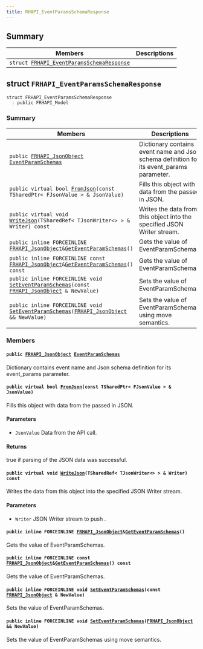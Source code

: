 ```yaml
---
title: RHAPI_EventParamsSchemaResponse
---
```


## Summary

 Members                        | Descriptions                                
--------------------------------|---------------------------------------------
`struct `[`FRHAPI_EventParamsSchemaResponse`](#structFRHAPI__EventParamsSchemaResponse) | 

## struct `FRHAPI_EventParamsSchemaResponse` <a id="structFRHAPI__EventParamsSchemaResponse"></a>

```
struct FRHAPI_EventParamsSchemaResponse
  : public FRHAPI_Model
```

### Summary

 Members                        | Descriptions                                
--------------------------------|---------------------------------------------
`public `[`FRHAPI_JsonObject`](undefined.md#structFRHAPI__JsonObject)` `[`EventParamSchemas`](#structFRHAPI__EventParamsSchemaResponse_1aa40d8c50e528ce8456a35b58e44c7bbe) | Dictionary contains event name and Json schema definition for its event_params parameter.
`public virtual bool `[`FromJson`](#structFRHAPI__EventParamsSchemaResponse_1ad7a4d175e117620e4fe094477b10864b)`(const TSharedPtr< FJsonValue > & JsonValue)` | Fills this object with data from the passed in JSON.
`public virtual void `[`WriteJson`](#structFRHAPI__EventParamsSchemaResponse_1a8a682e196152e51f01cbe0ff937797d6)`(TSharedRef< TJsonWriter<> > & Writer) const` | Writes the data from this object into the specified JSON Writer stream.
`public inline FORCEINLINE `[`FRHAPI_JsonObject`](undefined.md#structFRHAPI__JsonObject)` & `[`GetEventParamSchemas`](#structFRHAPI__EventParamsSchemaResponse_1a559ea930841451e6894dfe2fc24e770d)`()` | Gets the value of EventParamSchemas.
`public inline FORCEINLINE const `[`FRHAPI_JsonObject`](undefined.md#structFRHAPI__JsonObject)` & `[`GetEventParamSchemas`](#structFRHAPI__EventParamsSchemaResponse_1aa5166930b4d8eccf9686bdf7801d4f87)`() const` | Gets the value of EventParamSchemas.
`public inline FORCEINLINE void `[`SetEventParamSchemas`](#structFRHAPI__EventParamsSchemaResponse_1a2662dfca0d2527e739efd21273c91bcc)`(const `[`FRHAPI_JsonObject`](undefined.md#structFRHAPI__JsonObject)` & NewValue)` | Sets the value of EventParamSchemas.
`public inline FORCEINLINE void `[`SetEventParamSchemas`](#structFRHAPI__EventParamsSchemaResponse_1af45b1a55b1921fd4695896ae02a0f0ac)`(`[`FRHAPI_JsonObject`](undefined.md#structFRHAPI__JsonObject)` && NewValue)` | Sets the value of EventParamSchemas using move semantics.

### Members

#### `public `[`FRHAPI_JsonObject`](undefined.md#structFRHAPI__JsonObject)` `[`EventParamSchemas`](#structFRHAPI__EventParamsSchemaResponse_1aa40d8c50e528ce8456a35b58e44c7bbe) <a id="structFRHAPI__EventParamsSchemaResponse_1aa40d8c50e528ce8456a35b58e44c7bbe"></a>

Dictionary contains event name and Json schema definition for its event_params parameter.

#### `public virtual bool `[`FromJson`](#structFRHAPI__EventParamsSchemaResponse_1ad7a4d175e117620e4fe094477b10864b)`(const TSharedPtr< FJsonValue > & JsonValue)` <a id="structFRHAPI__EventParamsSchemaResponse_1ad7a4d175e117620e4fe094477b10864b"></a>

Fills this object with data from the passed in JSON.

#### Parameters
* `JsonValue` Data from the API call.

#### Returns
true if parsing of the JSON data was successful.

#### `public virtual void `[`WriteJson`](#structFRHAPI__EventParamsSchemaResponse_1a8a682e196152e51f01cbe0ff937797d6)`(TSharedRef< TJsonWriter<> > & Writer) const` <a id="structFRHAPI__EventParamsSchemaResponse_1a8a682e196152e51f01cbe0ff937797d6"></a>

Writes the data from this object into the specified JSON Writer stream.

#### Parameters
* `Writer` JSON Writer stream to push .

#### `public inline FORCEINLINE `[`FRHAPI_JsonObject`](undefined.md#structFRHAPI__JsonObject)` & `[`GetEventParamSchemas`](#structFRHAPI__EventParamsSchemaResponse_1a559ea930841451e6894dfe2fc24e770d)`()` <a id="structFRHAPI__EventParamsSchemaResponse_1a559ea930841451e6894dfe2fc24e770d"></a>

Gets the value of EventParamSchemas.

#### `public inline FORCEINLINE const `[`FRHAPI_JsonObject`](undefined.md#structFRHAPI__JsonObject)` & `[`GetEventParamSchemas`](#structFRHAPI__EventParamsSchemaResponse_1aa5166930b4d8eccf9686bdf7801d4f87)`() const` <a id="structFRHAPI__EventParamsSchemaResponse_1aa5166930b4d8eccf9686bdf7801d4f87"></a>

Gets the value of EventParamSchemas.

#### `public inline FORCEINLINE void `[`SetEventParamSchemas`](#structFRHAPI__EventParamsSchemaResponse_1a2662dfca0d2527e739efd21273c91bcc)`(const `[`FRHAPI_JsonObject`](undefined.md#structFRHAPI__JsonObject)` & NewValue)` <a id="structFRHAPI__EventParamsSchemaResponse_1a2662dfca0d2527e739efd21273c91bcc"></a>

Sets the value of EventParamSchemas.

#### `public inline FORCEINLINE void `[`SetEventParamSchemas`](#structFRHAPI__EventParamsSchemaResponse_1af45b1a55b1921fd4695896ae02a0f0ac)`(`[`FRHAPI_JsonObject`](undefined.md#structFRHAPI__JsonObject)` && NewValue)` <a id="structFRHAPI__EventParamsSchemaResponse_1af45b1a55b1921fd4695896ae02a0f0ac"></a>

Sets the value of EventParamSchemas using move semantics.

